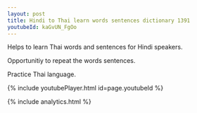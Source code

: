 ```yaml
---
layout: post
title: Hindi to Thai learn words sentences dictionary 1391 
youtubeId: kaGvUN_FgOo
---
```

 
 
Helps to learn Thai words and sentences for Hindi speakers.

Opportunitiy to repeat the words sentences. 

Practice Thai language. 
 
{% include youtubePlayer.html id=page.youtubeId %}
 
 
{% include analytics.html %}
